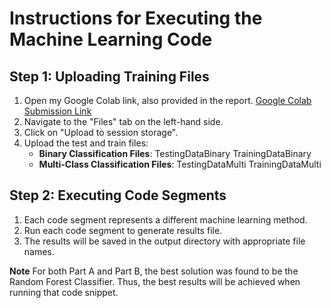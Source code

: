 # Instructions for Executing the Machine Learning Code

## Step 1: Uploading Training Files

1. Open my Google Colab link, also provided in the report. [Google Colab Submission Link](https://colab.research.google.com/drive/1uqdOuJvj1XT-ClYGwE3idWrGPkCCqLaE?usp=sharing)
2. Navigate to the "Files" tab on the left-hand side.
3. Click on "Upload to session storage".
4. Upload the test and train files:
   - **Binary Classification Files**: TestingDataBinary TrainingDataBinary
   - **Multi-Class Classification Files**: TestingDataMulti TrainingDataMulti

## Step 2: Executing Code Segments

1. Each code segment represents a different machine learning method.
2. Run each code segment to generate results file.
3. The results will be saved in the output directory with appropriate file names.

**Note** For both Part A and Part B, the best solution was found to be the Random Forest Classifier. Thus, the best results will be achieved when running that code snippet.





